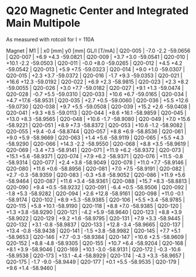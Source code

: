 Q20 Magnetic Center and Integrated Main Multipole
=================================================

As measured with rotcoil for I = 110A

Magnet  |             M1               |
        | x0 [mm]  y0 [mm] GL/I [T/mA] |
Q20-005 |    -7.0     -2.2   -59.0656  |
Q20-007 |    +6.9     +4.3   -59.0821  |
Q20-009 |    +3.7     +3.0   -59.0541  |
Q20-010 |   +10.1     -2.2   -59.0503  |
Q20-011 |    -0.0     +8.0   -59.0265  |
Q20-012 |    +4.5     +4.2   -59.0542  |
Q20-013 |    +5.9     +7.5   -59.0323  |
Q20-014 |    +9.0     +1.0   -59.0307  |
Q20-015 |    +2.3     +3.7   -59.0372  |
Q20-016 |    -1.7     +9.3   -59.0353  |
Q20-021 |   +16.6    +12.3   -59.0192  |
Q20-022 |    +6.9     +2.3   -58.9815  |
Q20-023 |    +2.3     +8.2   -59.0055  |
Q20-026 |    +3.0     +7.7   -59.0182  |
Q20-027 |    +9.1     +1.3   -59.0474  |
Q20-028 |    -0.7     +5.5   -59.0310  |
Q20-033 |   +10.6     +6.7   -59.0165  |
Q20-034 |    +4.7    +17.6   -58.9531  |
Q20-035 |    +2.7     +0.5   -59.0060  |
Q20-036 |    +5.5    +12.6   -59.0730  |
Q20-038 |    +9.7     +5.5   -59.0508  |
Q20-039 |   +15.2     +2.6   -59.0408  |
Q20-041 |    +9.3     +8.5   -59.0113  |
Q20-044 |    +8.6    +16.1   -58.9859  |
Q20-045 |   +13.0     +8.3   -58.9565  |
Q20-048 |   +10.6     -1.7   -58.9080  |
Q20-049 |    +7.0    +15.6   -58.9221  |
Q20-051 |    +8.9     +7.3   -58.8372  |
Q20-053 |   +10.6     -1.2   -58.9082  |
Q20-055 |    +9.4     -0.4   -58.8744  |
Q20-057 |    +8.8     +6.9   -58.8536  |
Q20-061 |    +9.0     +5.9   -58.9669  |
Q20-063 |    +1.4     +5.6   -58.9119  |
Q20-065 |    +5.5     +4.3   -58.9290  |
Q20-066 |   +14.3     -2.2   -58.9550  |
Q20-068 |    +8.8     +3.5   -58.9619  |
Q20-069 |    -3.4     +7.3   -58.9141  |
Q20-071 |   +11.9     +6.2   -58.9372  |
Q20-073 |   +15.1     +5.6   -58.9371  |
Q20-074 |    +7.9     +6.2   -58.9371  |
Q20-076 |   +11.5     -0.8   -58.9314  |
Q20-077 |    +2.4     +3.8   -58.9049  |
Q20-078 |   +11.0     +7.7   -58.9146  |
Q20-080 |   +11.6     +0.6   -58.8956  |
Q20-081 |    +7.0     +7.5   -58.9191  |
Q20-082 |    +2.7     -0.3   -58.9359  |
Q20-083 |    -0.3     +5.8   -58.9052  |
Q20-086 |   +11.9     +5.6   -58.9464  |
Q20-087 |   +11.6     +3.4   -58.9361  |
Q20-088 |   +15.7     +8.3   -58.8813  |
Q20-090 |    +9.4     +0.5   -58.9232  |
Q20-091 |    -6.4     +0.5   -58.9506  |
Q20-092 |    -1.8     +5.3   -58.9282  |
Q20-094 |    +2.6    +12.8   -58.9161  |
Q20-098 |   +11.0     -0.1   -58.9174  |
Q20-102 |    +8.9     +5.3   -58.9385  |
Q20-106 |    +5.5     +3.4   -58.9785  |
Q20-115 |    +5.8    +10.1   -58.9190  |
Q20-118 |    +8.8     +7.0   -58.9385  |
Q20-120 |    +1.3     +3.8   -58.9290  |
Q20-121 |    -4.2     +5.9   -58.9640  |
Q20-123 |    +8.8     +3.9   -58.9022  |
Q20-129 |    +9.2     +1.6   -58.9795  |
Q20-131 |    +7.9     +3.3   -58.9445  |
Q20-132 |    +3.1     -0.8   -58.9837  |
Q20-133 |   +12.8     -3.4   -58.9665  |
Q20-137 |   +13.4     -0.8   -58.9438  |
Q20-141 |    -1.5     +3.8   -58.9982  |
Q20-145 |    +7.7     +5.1   -58.9653  |
Q20-146 |    +7.7     -0.3   -58.9384  |
Q20-147 |   +10.6     +2.5   -58.9609  |
Q20-152 |    +8.8     -4.8   -58.9305  |
Q20-155 |   +10.7     +6.4   -58.9204  |
Q20-168 |    +8.1     +3.9   -58.9046  |
Q20-169 |   +10.1     -3.0   -58.9131  |
Q20-172 |    -0.3    -10.6   -58.9538  |
Q20-173 |   +13.1     -4.4   -58.8929  |
Q20-174 |    -4.3     +3.3   -58.9657  |
Q20-175 |    -1.7     -9.0   -58.9449  |
Q20-177 |    +0.1     +5.5   -58.9535  |
Q20-179 |    +9.6     +1.4   -58.9460  |
